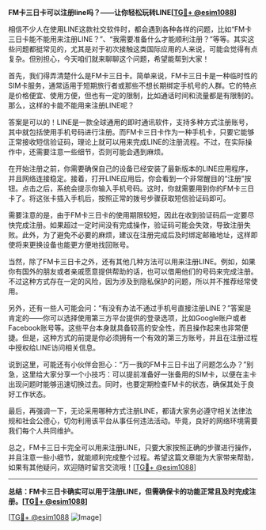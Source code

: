 **FM卡三日卡可以注册line吗？——让你轻松玩转LINE[[TG💪+ @esim1088](https://t.me/s/esim1088)]**

相信不少人在使用LINE这款社交软件时，都会遇到各种各样的问题，比如“FM卡三日卡能不能用来注册LINE？”、“我需要准备什么才能顺利注册？”等等。其实这些问题都挺常见的，尤其是对于初次接触这类国际应用的人来说，可能会觉得有点复杂。但别担心，今天咱们就来聊聊这个问题，希望能帮到大家！

首先，我们得弄清楚什么是FM卡三日卡。简单来说，FM卡三日卡是一种临时性的SIM卡服务，通常适用于短期旅行者或那些不想长期绑定手机号的人群。它的特点是价格便宜、使用方便，但也有一定的限制，比如通话时间和流量都是有限制的。那么，这样的卡能不能用来注册LINE呢？

答案是可以的！LINE是一款全球通用的即时通讯软件，支持多种方式注册账号，其中就包括使用手机号码进行注册。而FM卡三日卡作为一种手机卡，只要它能够正常接收短信验证码，理论上就可以用来完成LINE的注册流程。不过，在实际操作中，还需要注意一些细节，否则可能会遇到麻烦。

在开始注册之前，你需要确保自己的设备已经安装了最新版本的LINE应用程序，并且网络连接稳定。接着，打开LINE应用后，你会看到一个非常醒目的“注册”按钮。点击之后，系统会提示你输入手机号码。这时，你就需要用到你的FM卡三日卡了。将这张卡插入手机后，按照正常的拨号步骤获取短信验证码即可。

需要注意的是，由于FM卡三日卡的使用期限较短，因此在收到验证码后一定要尽快完成注册。如果超过一定时间没有完成操作，验证码可能会失效，导致注册失败。此外，为了避免不必要的麻烦，建议在注册完成后及时绑定邮箱地址，这样即使将来更换设备也能更方便地找回账号。

当然，除了FM卡三日卡之外，还有其他几种方法可以用来注册LINE。例如，如果你有国外的朋友或者亲戚愿意提供帮助的话，也可以借用他们的号码来完成注册。不过这种方式存在一定的风险，因为涉及到隐私保护的问题，所以并不推荐经常使用。

另外，还有一些人可能会问：“有没有办法不通过手机号直接注册LINE？”答案是肯定的——你可以选择使用第三方平台提供的登录选项，比如Google账户或者Facebook账号等。这些平台本身就具备较高的安全性，而且操作起来也非常便捷。但是，这种方式的前提是你必须拥有一个有效的第三方账号，并且在注册过程中授权给LINE访问相关信息。

说到这里，可能还有小伙伴会担心：“万一我的FM卡三日卡出了问题怎么办？”别急，这里给大家分享一个小技巧：可以提前准备好一张备用的SIM卡，以便在主卡出现问题时能够迅速切换过去。同时，也要定期检查FM卡的状态，确保其处于良好工作状态。

最后，再强调一下，无论采用哪种方式注册LINE，都请大家务必遵守相关法律法规和社会公德心，切勿利用该平台从事任何违法活动。毕竟，良好的网络环境需要我们每个人共同维护。

总之，FM卡三日卡完全可以用来注册LINE，只要大家按照正确的步骤进行操作，并且注意一些小细节，就能顺利完成整个过程。希望这篇文章能为大家带来帮助，如果有其他疑问，欢迎随时留言交流哦！[[TG💪+ @esim1088](https://t.me/s/esim1088)] 

---

**总结：FM卡三日卡确实可以用于注册LINE，但需确保卡的功能正常且及时完成注册。[[TG💪+ @esim1088](https://t.me/s/esim1088)]**

[[TG💪+ @esim1088](https://t.me/s/esim1088) ![Image](https://i.postimg.cc/4NQfJmqS/Snipaste-2025-05-13-00-14-12.png)]